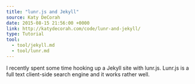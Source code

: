 ```yaml
---
title: "lunr.js and Jekyll"
source: Katy DeCorah
date: 2015-08-15 21:56:00 +0000
link: http://katydecorah.com/code/lunr-and-jekyll/
type: Tutorial
tool:
  - tool/jekyll.md
  - tool/lunr.md
---
```

I recently spent some time hooking up a Jekyll site with lunr.js. Lunr.js is a full text client-side search engine and it works rather well.
